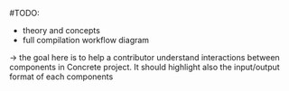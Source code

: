 #TODO:

- theory and concepts
- full compilation workflow diagram

-> the goal here is to help a contributor understand interactions between components in Concrete project. It should highlight also the input/output format of each components
